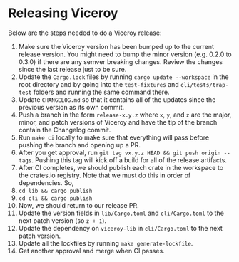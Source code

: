 # Releasing Viceroy

Below are the steps needed to do a Viceroy release:

1. Make sure the Viceroy version has been bumped up to the current release
   version. You might need to bump the minor version (e.g. 0.2.0 to 0.3.0) if
   there are any semver breaking changes. Review the changes since the last
   release just to be sure.
1. Update the `Cargo.lock` files by running `cargo update --workspace` in the
   root directory and by going into the `test-fixtures` and
   `cli/tests/trap-test` folders and running the same command there.
1. Update `CHANGELOG.md` so that it contains all of the updates since the
   previous version as its own commit.
1. Push a branch in the form `release-x.y.z` where `x`, `y`, and `z` are the
   major, minor, and patch versions of Viceroy and have the tip of the branch
   contain the Changelog commit.
1. Run `make ci` locally to make sure that everything will pass before pushing
   the branch and opening up a PR.
1. After you get approval, run `git tag vx.y.z HEAD && git push origin --tags`.
   Pushing this tag will kick off a build for all of the release artifacts.
1. After CI completes, we should publish each crate in the workspace to the
   crates.io registry. Note that we must do this in order of dependencies. So,
  1. `cd lib && cargo publish`
  1. `cd cli && cargo publish`
1. Now, we should return to our release PR.
  1. Update the version fields in `lib/Cargo.toml` and `cli/Cargo.toml` to the
     next patch version (so `z + 1`).
  1. Update the dependency on `viceroy-lib` in `cli/Cargo.toml` to the next
     patch version.
  1. Update all the lockfiles by running `make generate-lockfile`.
1. Get another approval and merge when CI passes.
